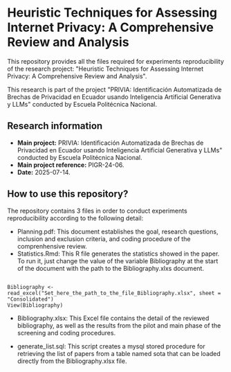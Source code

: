 # Heuristic Techniques for Assessing Internet Privacy: A Comprehensive Review and Analysis

This repository provides all the files required for experiments reproducibility of the research project: "Heuristic Techniques for Assessing Internet Privacy: A Comprehensive Review and Analysis".

This research is part of the project "PRIVIA: Identificación Automatizada de Brechas de Privacidad en Ecuador usando Inteligencia Artificial Generativa y LLMs" conducted by Escuela Politécnica Nacional.

## Research information

- **Main project:** PRIVIA: Identificación Automatizada de Brechas de Privacidad en Ecuador usando Inteligencia Artificial Generativa y LLMs" conducted by Escuela Politécnica Nacional.
- **Main project reference:** PIGR-24-06.
- **Date:** 2025-07-14.

## How to use this repository?

The repository contains 3 files in order to conduct experiments reproducibility according to the following detail:

- Planning.pdf: This document establishes the goal, research questions, inclusion and exclusion criteria, and coding procedure of the comprenhensive review.
- Statistics.Rmd: This R file generates the statistics showed in the paper. To run it, just change the value of the variable Bibliography at the start of the document with the path to the Bibliography.xlxs document.

```{r}

Bibliography <- read_excel("Set_here_the_path_to_the_file_Bibliography.xlsx", sheet = "Consolidated")
View(Bibliography)
```

- Bibliography.xlsx: This Excel file contains the detail of the reviewed bibliography, as well as the results from the pilot and main phase of the screening and coding procedures.

- generate_list.sql: This script creates a mysql stored procedure for retrieving the list of papers from a table named sota that can be loaded directly from the Bibliography.xlsx file.
